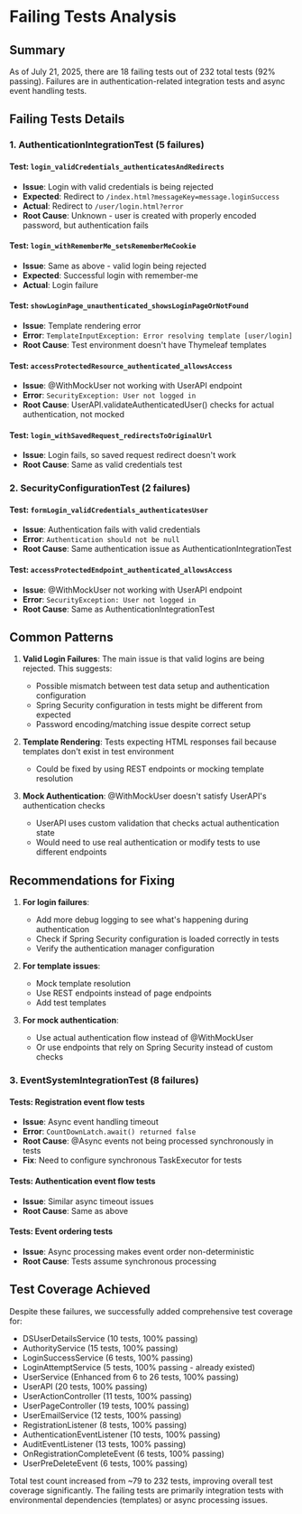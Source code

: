 # Failing Tests Analysis

## Summary
As of July 21, 2025, there are 18 failing tests out of 232 total tests (92% passing).
Failures are in authentication-related integration tests and async event handling tests.

## Failing Tests Details

### 1. AuthenticationIntegrationTest (5 failures)

#### Test: `login_validCredentials_authenticatesAndRedirects`
- **Issue**: Login with valid credentials is being rejected
- **Expected**: Redirect to `/index.html?messageKey=message.loginSuccess`
- **Actual**: Redirect to `/user/login.html?error`
- **Root Cause**: Unknown - user is created with properly encoded password, but authentication fails

#### Test: `login_withRememberMe_setsRememberMeCookie`
- **Issue**: Same as above - valid login being rejected
- **Expected**: Successful login with remember-me
- **Actual**: Login failure

#### Test: `showLoginPage_unauthenticated_showsLoginPageOrNotFound`
- **Issue**: Template rendering error
- **Error**: `TemplateInputException: Error resolving template [user/login]`
- **Root Cause**: Test environment doesn't have Thymeleaf templates

#### Test: `accessProtectedResource_authenticated_allowsAccess`
- **Issue**: @WithMockUser not working with UserAPI endpoint
- **Error**: `SecurityException: User not logged in`
- **Root Cause**: UserAPI.validateAuthenticatedUser() checks for actual authentication, not mocked

#### Test: `login_withSavedRequest_redirectsToOriginalUrl`
- **Issue**: Login fails, so saved request redirect doesn't work
- **Root Cause**: Same as valid credentials test

### 2. SecurityConfigurationTest (2 failures)

#### Test: `formLogin_validCredentials_authenticatesUser`
- **Issue**: Authentication fails with valid credentials
- **Error**: `Authentication should not be null`
- **Root Cause**: Same authentication issue as AuthenticationIntegrationTest

#### Test: `accessProtectedEndpoint_authenticated_allowsAccess`
- **Issue**: @WithMockUser not working with UserAPI endpoint
- **Error**: `SecurityException: User not logged in`
- **Root Cause**: Same as AuthenticationIntegrationTest

## Common Patterns

1. **Valid Login Failures**: The main issue is that valid logins are being rejected. This suggests:
   - Possible mismatch between test data setup and authentication configuration
   - Spring Security configuration in tests might be different from expected
   - Password encoding/matching issue despite correct setup

2. **Template Rendering**: Tests expecting HTML responses fail because templates don't exist in test environment
   - Could be fixed by using REST endpoints or mocking template resolution

3. **Mock Authentication**: @WithMockUser doesn't satisfy UserAPI's authentication checks
   - UserAPI uses custom validation that checks actual authentication state
   - Would need to use real authentication or modify tests to use different endpoints

## Recommendations for Fixing

1. **For login failures**: 
   - Add more debug logging to see what's happening during authentication
   - Check if Spring Security configuration is loaded correctly in tests
   - Verify the authentication manager configuration

2. **For template issues**:
   - Mock template resolution
   - Use REST endpoints instead of page endpoints
   - Add test templates

3. **For mock authentication**:
   - Use actual authentication flow instead of @WithMockUser
   - Or use endpoints that rely on Spring Security instead of custom checks

### 3. EventSystemIntegrationTest (8 failures)

#### Tests: Registration event flow tests
- **Issue**: Async event handling timeout
- **Error**: `CountDownLatch.await() returned false`
- **Root Cause**: @Async events not being processed synchronously in tests
- **Fix**: Need to configure synchronous TaskExecutor for tests

#### Tests: Authentication event flow tests  
- **Issue**: Similar async timeout issues
- **Root Cause**: Same as above

#### Tests: Event ordering tests
- **Issue**: Async processing makes event order non-deterministic
- **Root Cause**: Tests assume synchronous processing

## Test Coverage Achieved

Despite these failures, we successfully added comprehensive test coverage for:
- DSUserDetailsService (10 tests, 100% passing)
- AuthorityService (15 tests, 100% passing) 
- LoginSuccessService (6 tests, 100% passing)
- LoginAttemptService (5 tests, 100% passing - already existed)
- UserService (Enhanced from 6 to 26 tests, 100% passing)
- UserAPI (20 tests, 100% passing)
- UserActionController (11 tests, 100% passing)
- UserPageController (19 tests, 100% passing)
- UserEmailService (12 tests, 100% passing)
- RegistrationListener (8 tests, 100% passing)
- AuthenticationEventListener (10 tests, 100% passing)
- AuditEventListener (13 tests, 100% passing)
- OnRegistrationCompleteEvent (6 tests, 100% passing)
- UserPreDeleteEvent (6 tests, 100% passing)

Total test count increased from ~79 to 232 tests, improving overall test coverage significantly. The failing tests are primarily integration tests with environmental dependencies (templates) or async processing issues.